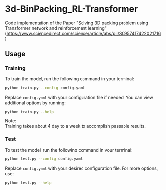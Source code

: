 # 3d-BinPacking_RL-Transformer
Code implementation of the Paper "Solving 3D packing problem using Transformer network and reinforcement learning" (https://www.sciencedirect.com/science/article/abs/pii/S0957417422021716)

## Usage
### Training
To train the model, run the following command in your terminal:

```bash
python train.py --config config.yaml
```

Replace `config.yaml` with your configuration file if needed. You can view additional options by running:

```bash
python train.py --help
```

Note: <br>
Training takes about 4 day to a week to accomplish passable results. 
### Test
To test the model, run the following command in your terminal:

```bash
python test.py --config config.yaml
```

Replace `config.yaml` with your desired configuration file. For more options, use:

```bash
python test.py --help
```